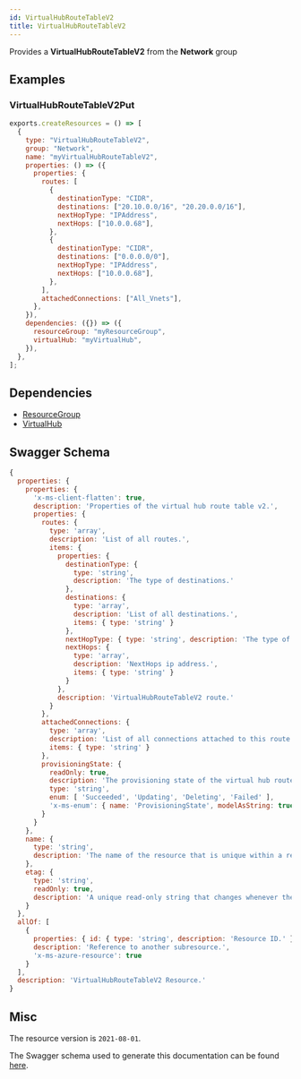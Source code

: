 ```yaml
---
id: VirtualHubRouteTableV2
title: VirtualHubRouteTableV2
---
```

Provides a **VirtualHubRouteTableV2** from the **Network** group
## Examples
### VirtualHubRouteTableV2Put
```js
exports.createResources = () => [
  {
    type: "VirtualHubRouteTableV2",
    group: "Network",
    name: "myVirtualHubRouteTableV2",
    properties: () => ({
      properties: {
        routes: [
          {
            destinationType: "CIDR",
            destinations: ["20.10.0.0/16", "20.20.0.0/16"],
            nextHopType: "IPAddress",
            nextHops: ["10.0.0.68"],
          },
          {
            destinationType: "CIDR",
            destinations: ["0.0.0.0/0"],
            nextHopType: "IPAddress",
            nextHops: ["10.0.0.68"],
          },
        ],
        attachedConnections: ["All_Vnets"],
      },
    }),
    dependencies: ({}) => ({
      resourceGroup: "myResourceGroup",
      virtualHub: "myVirtualHub",
    }),
  },
];

```
## Dependencies
- [ResourceGroup](../Resources/ResourceGroup.md)
- [VirtualHub](../Network/VirtualHub.md)
## Swagger Schema
```js
{
  properties: {
    properties: {
      'x-ms-client-flatten': true,
      description: 'Properties of the virtual hub route table v2.',
      properties: {
        routes: {
          type: 'array',
          description: 'List of all routes.',
          items: {
            properties: {
              destinationType: {
                type: 'string',
                description: 'The type of destinations.'
              },
              destinations: {
                type: 'array',
                description: 'List of all destinations.',
                items: { type: 'string' }
              },
              nextHopType: { type: 'string', description: 'The type of next hops.' },
              nextHops: {
                type: 'array',
                description: 'NextHops ip address.',
                items: { type: 'string' }
              }
            },
            description: 'VirtualHubRouteTableV2 route.'
          }
        },
        attachedConnections: {
          type: 'array',
          description: 'List of all connections attached to this route table v2.',
          items: { type: 'string' }
        },
        provisioningState: {
          readOnly: true,
          description: 'The provisioning state of the virtual hub route table v2 resource.',
          type: 'string',
          enum: [ 'Succeeded', 'Updating', 'Deleting', 'Failed' ],
          'x-ms-enum': { name: 'ProvisioningState', modelAsString: true }
        }
      }
    },
    name: {
      type: 'string',
      description: 'The name of the resource that is unique within a resource group. This name can be used to access the resource.'
    },
    etag: {
      type: 'string',
      readOnly: true,
      description: 'A unique read-only string that changes whenever the resource is updated.'
    }
  },
  allOf: [
    {
      properties: { id: { type: 'string', description: 'Resource ID.' } },
      description: 'Reference to another subresource.',
      'x-ms-azure-resource': true
    }
  ],
  description: 'VirtualHubRouteTableV2 Resource.'
}
```
## Misc
The resource version is `2021-08-01`.

The Swagger schema used to generate this documentation can be found [here](https://github.com/Azure/azure-rest-api-specs/tree/main/specification/network/resource-manager/Microsoft.Network/stable/2021-08-01/virtualWan.json).
